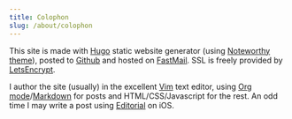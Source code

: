 ```yaml
---
title: Colophon
slug: /about/colophon
---
```


This site is made with [Hugo][] static website generator (using [Noteworthy theme][]), posted to [Github][]  and hosted on [FastMail][]. SSL is freely provided by [LetsEncrypt][].

I author the site (usually) in the excellent [Vim][] text editor, using [Org mode][]/[Markdown][] for posts and HTML/CSS/Javascript for the rest. An odd time I may write a post using [Editorial][] on iOS.

[Hugo]: https://gohugo.io
[Noteworthy theme]: https://github.com/kimcc/hugo-theme-noteworthy
[Ubuntu]: https://www.ubuntu.com
[FastMail]: https://www.fastmail.com
[OVH]: https://www.ovh.ie/
[LetsEncrypt]: https://letsencrypt.org
[GitHub]: https://www.github.com
[Gitlab]: https://www.gitlab.com
[Vim]: http://www.vim.org
[Org mode]: https://orgmode.org
[Markdown]: https://daringfireball.net/projects/markdown/
[Editorial]: http://omz-software.com/editorial/
[TravisCI]: https://www.travisci.org
[CircleCI]: https://www.circleci.com
[AppVeyor]: https://www.appveyor.com
